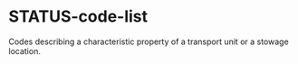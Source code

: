 # STATUS-code-list
Codes describing a characteristic property of a transport unit or a stowage location.
